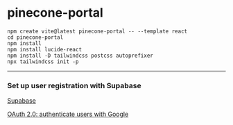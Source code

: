 # pinecone-portal

````
npm create vite@latest pinecone-portal -- --template react
cd pinecone-portal
npm install
npm install lucide-react
npm install -D tailwindcss postcss autoprefixer
npx tailwindcss init -p
````

---

### Set up user registration with Supabase

[Supabase](https://supabase.com/docs)

[OAuth 2.0: authenticate users with Google ](https://developer.chrome.com/docs/extensions/how-to/integrate/oauth)

